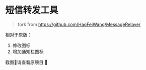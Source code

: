 # 短信转发工具

> fork from https://github.com/HaoFeiWang/MessageRelayer

相对于原版：
1. 修改图标
1. 增加通知栏图标

截图请查看原项目
